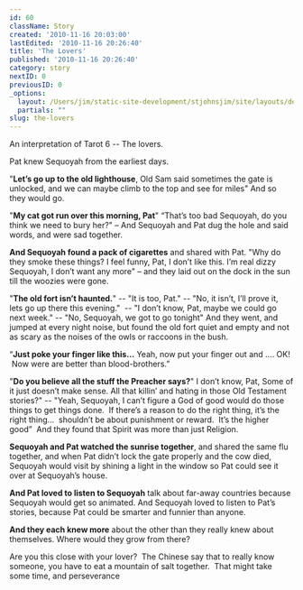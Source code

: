 ```yaml
---
id: 60
className: Story
created: '2010-11-16 20:03:00'
lastEdited: '2010-11-16 20:26:40'
title: 'The Lovers'
published: '2010-11-16 20:26:40'
category: story
nextID: 0
previousID: 0
_options:
  layout: /Users/jim/static-site-development/stjohnsjim/site/layouts/default.static.ttml
  partials: ""
slug: the-lovers
---
```

<p>An interpretation of Tarot 6 -- The lovers.</p>
<p>Pat knew Sequoyah from the earliest days.</p>
<p>&quot;<strong>Let&rsquo;s go up to the old lighthouse</strong>, Old Sam said sometimes the gate is unlocked, and we can maybe climb to the top and see for miles&quot; And so they would go.</p>

<p >&quot;<strong>My cat got run over this morning, Pat</strong>&quot;<span class="Apple-tab-span" >	</span> &ldquo;That&rsquo;s too bad Sequoyah, do you think we need to bury her?&quot; &ndash; And Sequoyah and Pat dug the hole and said words, and were sad together.</p>

<p ><strong>And Sequoyah found a pack of cigarettes</strong> and shared with Pat. &quot;Why do they smoke these things? I feel funny, Pat, I don&rsquo;t like this. I&rsquo;m real dizzy Sequoyah, I don&rsquo;t want any more&quot; &ndash; and they laid out on the dock in the sun till the woozies were gone.</p>

<p >&quot;<strong>The old fort isn&rsquo;t haunted.</strong>&quot; -- &quot;It is too, Pat.&quot; -- &quot;No, it isn&rsquo;t, I&rsquo;ll prove it, lets go up there this evening.&quot; &nbsp;-- &quot;I don&rsquo;t know, Pat, maybe we could go next week.&quot; -- &quot;No, Sequoyah, we got to go tonight&quot; And they went, and jumped at every night noise, but found the old fort quiet and empty and not as scary as the noises of the owls or raccoons in the bush.</p>

<p >&ldquo;<strong>Just poke your finger like this&hellip;</strong> Yeah, now put your finger out and &hellip;. OK! &nbsp;Now were are better than blood-brothers.&rdquo;</p>

<p >&quot;<strong>Do you believe all the stuff the Preacher says?</strong>&quot; I don&rsquo;t know, Pat, Some of it just doesn&rsquo;t make sense. All that killin&rsquo; and hating in those Old Testament stories?&quot; -- &quot;Yeah, Sequoyah, I can&rsquo;t figure a God of good would do those things to get things done.&nbsp; If there&rsquo;s a reason to do the right thing, it&rsquo;s the right thing&hellip;&nbsp; shouldn&rsquo;t be about punishment or reward.&nbsp; It&rsquo;s the higher good&rdquo;&nbsp; And they found that Spirit was more than just Religion.</p>

<p ><strong>Sequoyah and Pat watched the sunrise together</strong>,&nbsp;and shared the same flu together, and when Pat didn&rsquo;t lock the gate properly and the cow died, Sequoyah would visit by shining a light in the window so Pat could see it over at Sequoyah&rsquo;s house.</p>

<p ><strong>And Pat loved to listen to Sequoyah</strong> talk about far-away countries because Sequoyah would get so animated. And Sequoyah loved to listen to Pat&rsquo;s stories, because Pat could be smarter and funnier than anyone.</p>

<p ><strong>And they each knew&nbsp;more</strong> about the other than they really knew about themselves. Where would they grow from there?</p>

<p >Are you this close with your lover? &nbsp;The Chinese say that to really know someone, you have to eat a mountain of salt together. &nbsp;That might take some time, and perseverance</p>